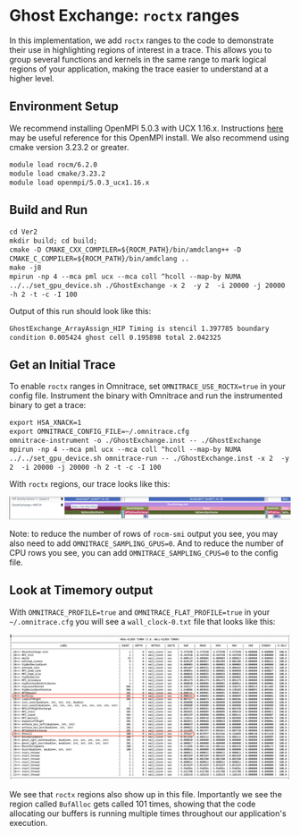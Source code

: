 # Ghost Exchange: `roctx` ranges

In this implementation, we add `roctx` ranges to the code to demonstrate their use
in highlighting regions of interest in a trace. This allows you to group several
functions and kernels in the same range to mark logical regions of your application,
making the trace easier to understand at a higher level.

## Environment Setup

We recommend installing OpenMPI 5.0.3 with UCX 1.16.x. Instructions [here](https://github.com/amd/HPCTrainingDock/blob/main/comm/sources/scripts/openmpi_setup.sh) may be useful reference for this OpenMPI install. We also recommend using cmake version 3.23.2 or greater.

```
module load rocm/6.2.0
module load cmake/3.23.2
module load openmpi/5.0.3_ucx1.16.x
```

## Build and Run

```
cd Ver2
mkdir build; cd build;
cmake -D CMAKE_CXX_COMPILER=${ROCM_PATH}/bin/amdclang++ -D CMAKE_C_COMPILER=${ROCM_PATH}/bin/amdclang ..
make -j8
mpirun -np 4 --mca pml ucx --mca coll ^hcoll --map-by NUMA ../../set_gpu_device.sh ./GhostExchange -x 2  -y 2  -i 20000 -j 20000 -h 2 -t -c -I 100
```

Output of this run should look like this:

```
GhostExchange_ArrayAssign_HIP Timing is stencil 1.397785 boundary condition 0.005424 ghost cell 0.195898 total 2.042325
```

## Get an Initial Trace

To enable `roctx` ranges in Omnitrace, set `OMNITRACE_USE_ROCTX=true` in your config file. 
Instrument the binary with Omnitrace and run the instrumented binary to get a trace:

```
export HSA_XNACK=1
export OMNITRACE_CONFIG_FILE=~/.omnitrace.cfg
omnitrace-instrument -o ./GhostExchange.inst -- ./GhostExchange
mpirun -np 4 --mca pml ucx --mca coll ^hcoll --map-by NUMA ../../set_gpu_device.sh omnitrace-run -- ./GhostExchange.inst -x 2  -y 2  -i 20000 -j 20000 -h 2 -t -c -I 100
```

With `roctx` regions, our trace looks like this:

<p><img src="images/mi210/roctx_range.png"/></p>

Note: to reduce the number of rows of `rocm-smi` output you see, you may also need to add `OMNITRACE_SAMPLING_GPUS=0`. And to reduce the number of CPU rows you see, you can add `OMNITRACE_SAMPLING_CPUS=0` to the config file.

## Look at Timemory output

With `OMNITRACE_PROFILE=true` and `OMNITRACE_FLAT_PROFILE=true` in your
`~/.omnitrace.cfg` you will see a `wall_clock-0.txt` file that looks like this:

<p><img src="images/mi210/timemory_output.png"/></p>

We see that `roctx` regions also show up in this file. Importantly we see the region
called `BufAlloc` gets called 101 times, showing that the code allocating our buffers
is running multiple times throughout our application's execution.
